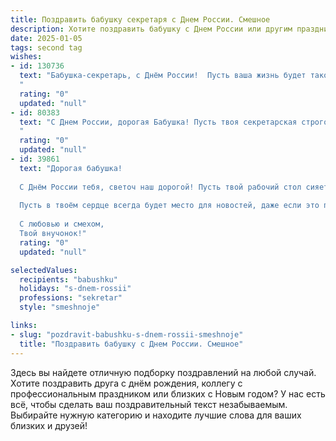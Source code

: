 ```yaml
---
title: Поздравить бабушку секретаря с Днем России. Смешное
description: Хотите поздравить бабушку с Днем России или другим праздником? Наш ИИ создаст незабываемое поздравление, а вы обязательно выделитесь среди других.  
date: 2025-01-05
tags: second tag
wishes:
- id: 130736
  text: "Бабушка-секретарь, с Днём России!  Пусть ваша жизнь будет такой же секретной и захватывающей, как самые важные государственные тайны, только вместо шпионских игр – вкусные пироги и внуки, которые вас обожают!  С праздником!
  "
  rating: "0"
  updated: "null"
- id: 80383
  text: "С Днем России, дорогая Бабушка! Пусть твоя секретарская строгость и дисциплина будут всегда на страже порядка, а праздничный день – исключительно для отдыха и веселья! 😄
  "
  rating: "0"
  updated: "null"
- id: 39861
  text: "Дорогая бабушка!
  
  С Днём России тебя, светоч наш дорогой! Пусть твой рабочий стол сияет, как красные парты на школьной линейке, а бумаги, словно народная воля, всегда окажутся на своих местах! Желаю, чтобы в жизни было столько же радости, сколько у секретарей стучит в клавиатуру — от весёлого до умиротворяющего.
  
  Пусть в твоём сердце всегда будет место для новостей, даже если это просто «Какой пирог у нас на ужин?» Как секретарь, будь всегда в курсе событий, а главное — сохраняй свой уникальный стиль вести дела с улыбкой и добротой!
  
  С любовью и смехом,
  Твой внучонок!"
  rating: "0"
  updated: "null"

selectedValues:
  recipients: "babushku"
  holidays: "s-dnem-rossii"
  professions: "sekretar"
  style: "smeshnoje"

links:
- slug: "pozdravit-babushku-s-dnem-rossii-smeshnoje"
  title: "Поздравить бабушку с Днем России. Смешное"
---
```


Здесь вы найдете отличную подборку поздравлений на любой случай.
Хотите поздравить друга с днём рождения, коллегу с профессиональным праздником или близких с Новым годом? У нас есть всё, чтобы сделать ваш поздравительный текст незабываемым. Выбирайте нужную категорию и находите лучшие слова для ваших близких и друзей!
